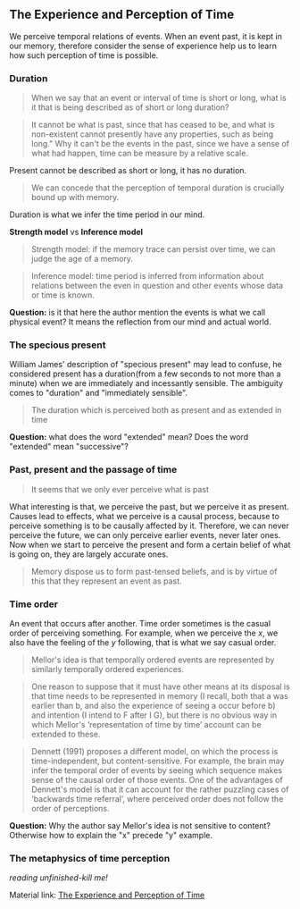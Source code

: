 ## The Experience and Perception of Time
We perceive temporal relations of events. When an event past, it is kept in our memory, therefore consider the sense of experience help us to learn how such perception of time is possible.

### Duration

>When we say that an event or interval of time is short or long, what is it that is being described as of short or long duration? 

>It cannot be what is past, since that has ceased to be, and what is non-existent cannot presently have any properties, such as being long." Why it can't be the events in the past, since we have a sense of what had happen, time can be measure by a relative scale.

Present cannot be described as short or long, it has no duration.

>We can concede that the perception of temporal duration is crucially bound up with memory.

Duration is what we infer the time period in our mind.

**Strength model** vs **Inference model**

>Strength model: if the memory trace can persist over time, we can judge the age of a memory.

>Inference model: time period is inferred from information about relations between the even in question and other events whose data or time is known.

**Question:** is it that here the author mention the events is what we call physical event? It means the reflection from our mind and actual world.

### The specious present
William James' description of  "specious present" may lead to confuse, he considered present has a duration(from a few seconds to not more than a minute) when we are immediately and incessantly sensible. The ambiguity comes to "duration" and "immediately sensible".

>The duration which is perceived both as present and as extended in time

**Question:** what does the word "extended" mean? Does the word "extended" mean "successive"?

### Past, present and the passage of time

>It seems that we only ever perceive what is past

What interesting is that, we perceive the past, but we perceive it as present. Causes lead to effects, what we perceive is a causal process, because to perceive something is to be causally affected by it. Therefore, we can never perceive the future, we can only perceive earlier events, never later ones. Now when we start to perceive the present and form a certain belief of what is going on, they are largely accurate ones.

>Memory dispose us to form past-tensed beliefs, and is by virtue of this that they represent an event as past.

### Time order
An event that occurs after another. Time order sometimes is the casual order of perceiving something. For example, when we perceive the *x*, we also have the feeling of the *y* following, that is what we say casual order.

>Mellor's idea is that temporally ordered events are represented by similarly temporally ordered experiences.

>One reason to suppose that it must have other means at its disposal is that time needs to be represented in memory (I recall, both that a was earlier than b, and also the experience of seeing a occur before b) and intention (I intend to F after I G), but there is no obvious way in which Mellor's ‘representation of time by time’ account can be extended to these.

>Dennett (1991) proposes a different model, on which the process is time-independent, but content-sensitive. For example, the brain may infer the temporal order of events by seeing which sequence makes sense of the causal order of those events. One of the advantages of Dennett's model is that it can account for the rather puzzling cases of ‘backwards time referral’, where perceived order does not follow the order of perceptions.

**Question:** Why the author say Mellor's idea is not sensitive to content? Otherwise how to explain the "x" precede "y" example.

 ### The metaphysics of time perception

*reading unfinished-kill me!*

Material link: [The Experience and Perception of Time](https://plato.stanford.edu/entries/time-experience/#1)
